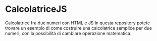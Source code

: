 # CalcolatriceJS
Calcolatrice fra due numeri con HTML e JS
In questa repository potete trovare un esempio di come costruire una calcolatrice semplice per due numeri, con la possibilità di cambiare
operazione matematica.
